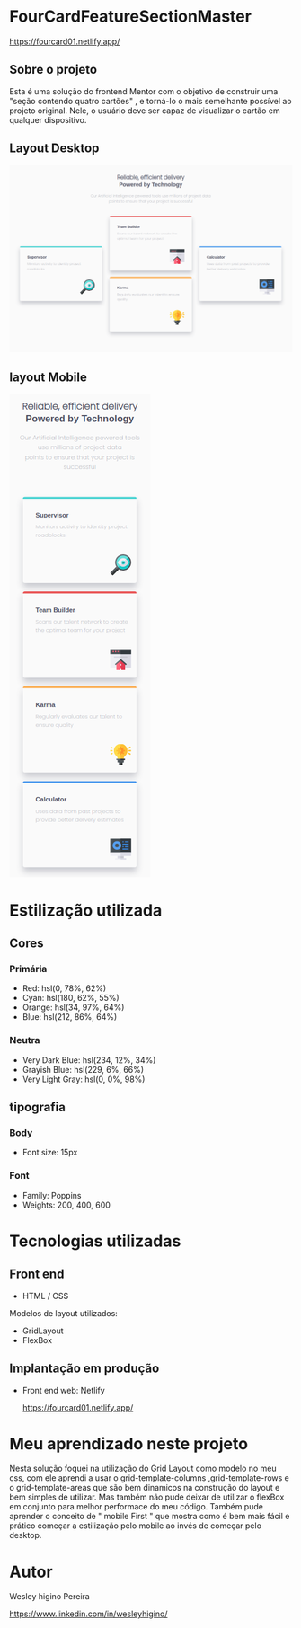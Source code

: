 # FourCardFeatureSectionMaster
https://fourcard01.netlify.app/

## Sobre o projeto

Esta é uma solução do frontend Mentor com o objetivo de construir uma "seção contendo quatro cartões" , e torná-lo o mais semelhante possível ao projeto original. Nele, o usuário deve ser capaz de visualizar o cartão em qualquer dispositivo.


## Layout Desktop

![Getting Started](./images/desktopfour.png)

## layout Mobile

![Getting Started](./images/mobilefour.png)

# Estilização utilizada

## Cores

### Primária

- Red: hsl(0, 78%, 62%)
- Cyan: hsl(180, 62%, 55%)
- Orange: hsl(34, 97%, 64%)
- Blue: hsl(212, 86%, 64%)

### Neutra

- Very Dark Blue: hsl(234, 12%, 34%)
- Grayish Blue: hsl(229, 6%, 66%)
- Very Light Gray: hsl(0, 0%, 98%)

## tipografia

### Body

- Font size: 15px

### Font

- Family: Poppins
- Weights: 200, 400, 600

# Tecnologias utilizadas

## Front end

- HTML / CSS 

Modelos de layout utilizados:

- GridLayout
- FlexBox

## Implantação em produção

- Front end web: Netlify

  https://fourcard01.netlify.app/
  
# Meu aprendizado neste projeto
  
  Nesta solução foquei na utilização do Grid Layout como modelo no meu css, com ele aprendi a usar o grid-template-columns ,grid-template-rows e o grid-template-areas que são bem dinamicos na construção do layout e bem simples de utilizar. Mas também não pude deixar de utilizar o flexBox em conjunto para melhor performace do meu código. Também pude aprender o conceito de " mobile First " que mostra como é bem mais fácil e prático começar a estilização pelo mobile ao invés de começar pelo desktop.
  
# Autor

Wesley higino Pereira

https://www.linkedin.com/in/wesleyhigino/
